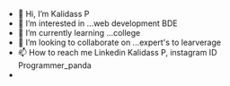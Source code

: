 - 👋 Hi, I’m Kalidass P
- 👀 I’m interested in ...web development BDE
- 🌱 I’m currently learning ...college
- 💞️ I’m looking to collaborate on ...expert's to learverage 
- 📫 How to reach me Linkedin Kalidass P, instagram ID Programmer_panda
- 


